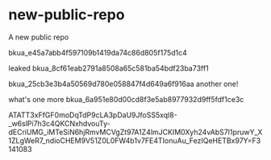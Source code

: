 # new-public-repo
A new public repo

bkua_e45a7abb4f597109b1419da74c86d805f175d1c4


leaked bkua_8cf61eab2791a8508a65c581ba54bdf23ba73ff1

bkua_25cb3e3b4a50569d780e058847f4d649a6f916aa another one!


what's one more bkua_6a951e80d00cd8f3e5ab8977932d9ff5fdf1ce3c

ATATT3xFfGF0moDqTdP9cLA3pDaU9JfoSS5xql8-_w6slPi7h3c4QKCNxhdvouTy-dECriUMG_iMTeSiN6hjRmvMCVgZt97A1Z4lmJCKIM0Xyh24vAbS7I1pruwY_X1ZLgWeR7_ndioCHEM9V51Z0L0FW4b1v7FE4TIonuAu_FezIQeHETBx97Y=F3141083
